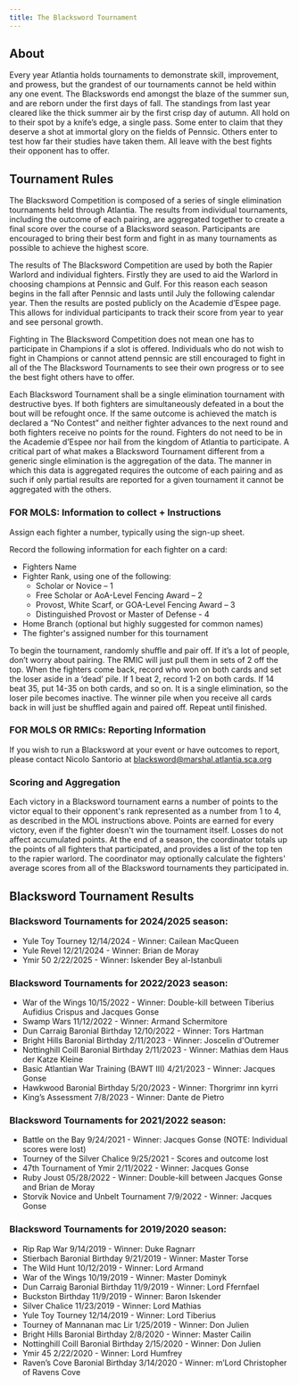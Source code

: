 ```yaml
---
title: The Blacksword Tournament
---
```


## About

Every year Atlantia holds tournaments to demonstrate skill, improvement, and prowess, but the grandest of our tournaments cannot be held within any one event. The Blackswords end amongst the blaze of the summer sun, and are reborn under the first days of fall. The standings from last year cleared like the thick summer air by the first crisp day of autumn. All hold on to their spot by a knife’s edge, a single pass. Some enter to claim that they deserve a shot at immortal glory on the fields of Pennsic. Others enter to test how far their studies have taken them. All leave with the best fights their opponent has to offer.

## Tournament Rules

The Blacksword Competition is composed of a series of single elimination tournaments held through Atlantia. The results from individual tournaments, including the outcome of each pairing, are aggregated together to create a final score over the course of a Blacksword season. Participants are encouraged to bring their best form and fight in as many tournaments as possible to achieve the highest score.

The results of The Blacksword Competition are used by both the Rapier Warlord and individual fighters. Firstly they are used to aid the Warlord in choosing champions at Pennsic and Gulf. For this reason each season begins in the fall after Pennsic and lasts until July the following calendar year. Then the results are posted publicly on the Academie d’Espee page. This allows for individual participants to track their score from year to year and see personal growth.  

Fighting in The Blacksword Competition does not mean one has to participate in Champions if a slot is offered.  Individuals who do not wish to fight in Champions or cannot attend pennsic are still encouraged to fight in all of the The Blacksword Tournaments to see their own progress or to see the best fight others have to offer.  

Each Blacksword Tournament shall be a single elimination tournament with destructive byes.  If both fighters are simultaneously defeated in a bout the bout will be refought once.  If the same outcome is achieved the match is declared a “No Contest” and neither fighter advances to the next round and both fighters receive no points for the round. Fighters do not need to be in the Academie d’Espee nor hail from the kingdom of Atlantia to participate. A critical part of what makes a Blacksword Tournament different from a generic single elimination is the aggregation of the data.  The manner in which this data is aggregated requires the outcome of each pairing and as such if only partial results are reported for a given tournament it cannot be aggregated with the others.  

### FOR MOLS: Information to collect + Instructions

Assign each fighter a number, typically using the sign-up sheet.

Record the following information for each fighter on a card:

* Fighters Name
* Fighter Rank, using one of the following:
  * Scholar or Novice – 1
  * Free Scholar or AoA-Level Fencing Award – 2
  * Provost, White Scarf, or GOA-Level Fencing Award – 3
  * Distinguished Provost or Master of Defense - 4
* Home Branch (optional but highly suggested for common names)
* The fighter's assigned number for this tournament

To begin the tournament, randomly shuffle and pair off. If it’s a lot of people, don’t worry about pairing. The RMIC will just pull them in sets of 2 off the top. When the fighters come back, record who won on both cards and set the loser aside in a ‘dead’ pile. If 1 beat 2, record 1-2 on both cards. If 14 beat 35, put 14-35 on both cards, and so on. It is a single elimination, so the loser pile becomes inactive. The winner pile when you receive all cards back in will just be shuffled again and paired off. Repeat until finished.

### FOR MOLS OR RMICs: Reporting Information

If you wish to run a Blacksword at your event or have outcomes to report, please contact Nicolo Santorio at [blacksword@marshal.atlantia.sca.org](mailto:blacksword@marshal.atlantia.sca.org)

### Scoring and Aggregation

Each victory in a Blacksword tournament earns a number of points to the victor equal to their opponent's rank represented as a number from 1 to 4, as described in the MOL instructions above. Points are earned for every victory, even if the fighter doesn't win the tournament itself. Losses do not affect accumulated points. At the end of a season, the coordinator totals up the points of all fighters that participated, and provides a list of the top ten to the rapier warlord. The coordinator may optionally calculate the fighters' average scores from all of the Blacksword tournaments they participated in.

## Blacksword Tournament Results

### Blacksword Tournaments for 2024/2025 season:
* Yule Toy Tourney 12/14/2024 - Winner:  Cailean MacQueen
* Yule Revel 12/21/2024 - Winner:  Brian de Moray
* Ymir 50 2/22/2025 - Winner:  Iskender Bey al-Istanbuli

### Blacksword Tournaments for 2022/2023 season:
* War of the Wings 10/15/2022 - Winner:  Double-kill between Tiberius Aufidius Crispus and Jacques Gonse
* Swamp Wars 11/12/2022 - Winner:  Armand Schermitore
* Dun Carraig Baronial Birthday 12/10/2022 - Winner:  Tors Hartman
* Bright Hills Baronial Birthday 2/11/2023 - Winner:  Joscelin d'Outremer
* Nottinghill Coill Baronial Birthday 2/11/2023 - Winner:  Mathias dem Haus der Katze Kleine
* Basic Atlantian War Training (BAWT III) 4/21/2023 - Winner:  Jacques Gonse
* Hawkwood Baronial Birthday 5/20/2023 - Winner:  Thorgrimr inn kyrri
* King’s Assessment 7/8/2023 - Winner:  Dante de Pietro

### Blacksword Tournaments for 2021/2022 season:
* Battle on the Bay 9/24/2021 - Winner:  Jacques Gonse (NOTE: Individual scores were lost)
* Tourney of the Silver Chalice 9/25/2021 - Scores and outcome lost
* 47th Tournament of Ymir 2/11/2022 - Winner:  Jacques Gonse
* Ruby Joust 05/28/2022 - Winner:  Double-kill between Jacques Gonse and Brian de Moray
* Storvik Novice and Unbelt Tournament 7/9/2022 - Winner:  Jacques Gonse

### Blacksword Tournaments for 2019/2020 season:
* Rip Rap War 9/14/2019 - Winner: Duke Ragnarr
* Stierbach Baronial Birthday 9/21/2019 - Winner:  Master Torse
* The Wild Hunt 10/12/2019 - Winner:  Lord Armand
* War of the Wings 10/19/2019 - Winner:  Master Dominyk
* Dun Carraig Baronial Birthday 11/9/2019 - Winner:  Lord Ffernfael
* Buckston Birthday 11/9/2019 - Winner:  Baron Iskender
* Silver Chalice 11/23/2019 - Winner:  Lord Mathias
* Yule Toy Tourney 12/14/2019 - Winner:  Lord Tiberius
* Tourney of Mannanan mac Lir 1/25/2019 - Winner:  Don Julien
* Bright Hills Baronial Birthday 2/8/2020 - Winner:  Master Cailin
* Nottinghill Coill Baronial Birthday 2/15/2020 - Winner:  Don Julien
* Ymir 45 2/22/2020 - Winner:  Lord Humfrey
* Raven’s Cove Baronial Birthday 3/14/2020 - Winner:  m’Lord Christopher of Ravens Cove